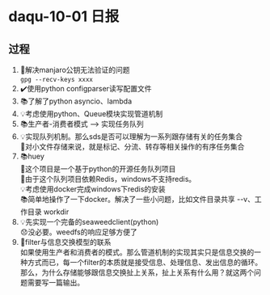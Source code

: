# daqu-10-01 日报

## 过程

1. 🔨解决manjaro公钥无法验证的问题  
  `gpg --recv-keys xxxx`
2. ✔️使用python configparser读写配置文件
3. 📚了解了python asyncio、lambda
4. 💡考虑使用python、Queue模块实现管道机制
5. 📚生产者-消费者模式 --> 实现任务队列
6. 💡实现队列机制。那么sds是否可以理解为一系列跟存储有关的任务集合  
  🔎对小文件存储来说，就是标记、分流、转存等相关操作的有序任务集合
7. 📚huey  
  🔎这个项目是一个基于python的开源任务队列项目  
  🔎由于这个队列项目依赖Redis，windows不支持redis。  
  💡考虑使用docker完成windows下redis的安装  
  📚简单地操作了一下docker。解决了一些小问题，比如文件目录共享 --v、工作目录 workdir
8. 💡先实现一个完备的seaweedclient(python)  
  😞没必要。weedfs的响应足够方便了
9. 📝filter与信息交换模型的联系  
  如果使用生产者和消费者的模式。那么管道机制的实现其实只是信息交换的一种方式而已，每一个filter的本质就是接受信息、处理信息、发出信息的循环。那么，为什么存储能够跟信息交换扯上关系，扯上关系有什么用？就这两个问题需要写一篇输出。